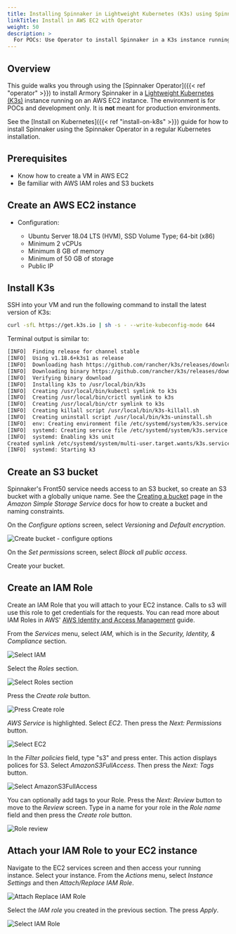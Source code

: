 ```yaml
---
title: Installing Spinnaker in Lightweight Kubernetes (K3s) using Spinnaker Operator
linkTitle: Install in AWS EC2 with Operator
weight: 50
description: >
  For POCs: Use Operator to install Spinnaker in a K3s instance running on an AWS EC2 VM
---
```


## Overview

This guide walks you through using the [Spinnaker Operator]({{< ref "operator" >}}) to install Armory Spinnaker in a [Lightweight Kubernetes (K3s)](https://k3s.io/) instance running on an AWS EC2 instance. The environment is for POCs and development only. It is **not** meant for production environments.

See the [Install on Kubernetes]({{< ref "install-on-k8s" >}}) guide for how to install Spinnaker using the Spinnaker Operator in a regular Kubernetes installation.

## Prerequisites

* Know how to create a VM in AWS EC2
* Be familiar with AWS IAM roles and S3 buckets

## Create an AWS EC2 instance

* Configuration:

  * Ubuntu Server 18.04 LTS (HVM), SSD Volume Type; 64-bit (x86)
  * Minimum 2 vCPUs
  * Minimum 8 GB of memory
  * Minimum of 50 GB of storage
  * Public IP

## Install K3s

SSH into your VM and run the following command to install the latest version of K3s:

```bash
curl -sfL https://get.k3s.io | sh -s - --write-kubeconfig-mode 644
```

Terminal output is similar to:

```bash
[INFO]  Finding release for channel stable
[INFO]  Using v1.18.6+k3s1 as release
[INFO]  Downloading hash https://github.com/rancher/k3s/releases/download/v1.18.6+k3s1/sha256sum-amd64.txt
[INFO]  Downloading binary https://github.com/rancher/k3s/releases/download/v1.18.6+k3s1/k3s
[INFO]  Verifying binary download
[INFO]  Installing k3s to /usr/local/bin/k3s
[INFO]  Creating /usr/local/bin/kubectl symlink to k3s
[INFO]  Creating /usr/local/bin/crictl symlink to k3s
[INFO]  Creating /usr/local/bin/ctr symlink to k3s
[INFO]  Creating killall script /usr/local/bin/k3s-killall.sh
[INFO]  Creating uninstall script /usr/local/bin/k3s-uninstall.sh
[INFO]  env: Creating environment file /etc/systemd/system/k3s.service.env
[INFO]  systemd: Creating service file /etc/systemd/system/k3s.service
[INFO]  systemd: Enabling k3s unit
Created symlink /etc/systemd/system/multi-user.target.wants/k3s.service → /etc/systemd/system/k3s.service.
[INFO]  systemd: Starting k3
```

## Create an S3 bucket

Spinnaker's Front50 service needs access to an S3 bucket, so create an S3 bucket with a globally unique name. See the [Creating a bucket](https://docs.aws.amazon.com/AmazonS3/latest/gsg/CreatingABucket.html) page in the _Amazon Simple Storage Service_ docs for how to create a bucket and naming constraints.

On the *Configure options* screen, select *Versioning* and *Default encryption*.

![ Create bucket - configure options](/images/installation/guide/create-bucket-config-options.jpg)

On the *Set permissions* screen, select *Block all public access*.

Create your bucket.

## Create an IAM Role

Create an IAM Role that you will attach to your EC2 instance. Calls to s3 will use this role to get credentials for the requests. You can read more about IAM Roles in AWS' [AWS Identity and Access Management](https://docs.aws.amazon.com/IAM/latest/UserGuide/id_roles_terms-and-concepts.html) guide.

From the *Services* menu, select *IAM*, which is in the *Security, Identity, & Compliance* section.

![ Select IAM](/images/installation/guide/selectIAM.png)

Select the *Roles* section.

![ Select Roles section](/images/installation/guide/selectRolesSection.png)

Press the *Create role* button.

![ Press Create role](/images/installation/guide/createRoleButton.png)

*AWS Service* is highlighted. Select *EC2*. Then press the *Next: Permissions* button.

![ Select EC2](/images/installation/guide/createIAMRoleForEc2-01.png)


In the *Filter policies* field, type "s3" and press enter. This action displays polices for S3. Select *AmazonS3FullAccess*. Then press the *Next: Tags* button.

![ Select AmazonS3FullAccess](/images/installation/guide/roleSelectS3Policy-02.png)

You can optionally add tags to your Role. Press the *Next: Review* button to move to the *Review* screen. Type in a name for your role in the *Role name* field and then press the *Create role* button.

![ Role review](/images/installation/guide/roleReview-03.png)

## Attach your IAM Role to your EC2 instance

Navigate to the EC2 services screen and then access your running instance. Select your instance. From the *Actions* menu, select *Instance Settings* and then *Attach/Replace IAM Role*.

![ Attach Replace IAM Role](/images/installation/guide/assignRoleToVM01.jpg)

Select the *IAM role* you created in the previous section. The press *Apply*.

![ Select IAM Role](/images/installation/guide/assignRoleToVM02.jpg)

